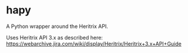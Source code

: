 hapy
====

A Python wrapper around the Heritrix API.

Uses Heritrix API 3.x as described here: https://webarchive.jira.com/wiki/display/Heritrix/Heritrix+3.x+API+Guide
